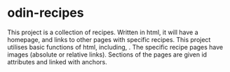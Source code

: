 # odin-recipes
This project is a collection of recipes. Written in html, it will have a homepage, and links to other pages with specific recipes. This project utilises basic functions of html, including, <!-- <a> <img> <p> <head> <body> <h1> <ol> <ul> <li> -->. The specific recipe pages have images (absolute or relative links). Sections of the pages are given id attributes and linked with anchors. 